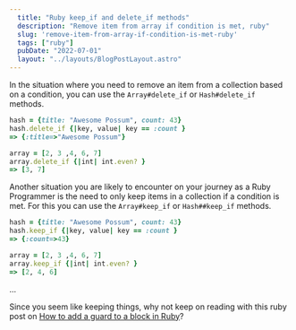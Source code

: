 ```yaml
---
  title: "Ruby keep_if and delete_if methods"
  description: "Remove item from array if condition is met, ruby"
  slug: 'remove-item-from-array-if-condition-is-met-ruby'
  tags: ["ruby"]
  pubDate: "2022-07-01"
  layout: "../layouts/BlogPostLayout.astro"
---
```


In the situation where you need to remove an item from a collection based on a condition, you can use the `Array#delete_if` or `Hash#delete_if` methods.

```ruby
hash = {title: "Awesome Possum", count: 43}
hash.delete_if {|key, value| key == :count }
=> {:title=>"Awesome Possum"}

array = [2, 3 ,4, 6, 7]
array.delete_if {|int| int.even? }
=> [3, 7]
```

Another situation you are likely to encounter on your journey as a Ruby Programmer is the need to only keep items in a collection if a condition is met. For this you can use the `Array#keep_if` or `Hash##keep_if` methods.

```ruby
hash = {title: "Awesome Possum", count: 43}
hash.keep_if {|key, value| key == :count }
=> {:count=>43}

array = [2, 3 ,4, 6, 7]
array.keep_if {|int| int.even? }
=> [2, 4, 6]
```

...

Since you seem like keeping things, why not keep on reading with this ruby post on [
How to add a guard to a block in Ruby](https://www.devdecks.io/2022-adding-a-guard-to-a-block)?

